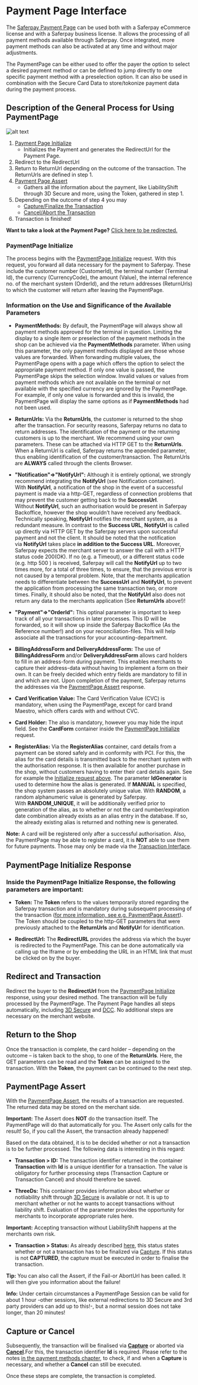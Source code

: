 # Payment Page Interface

The [Saferpay Payment Page](https://saferpay.github.io/jsonapi/#ChapterPaymentPage) can be used both with a Saferpay eCommerce license and with a Saferpay business license. It allows the processing of all payment methods available through Saferpay. Once integrated, more payment methods can also be activated at any time and without major adjustments.

The PaymentPage can be either used to offer the payer the option to select a desired payment method or can be defined to jump directly to one specific payment method with a preselection option. It can also be used in combination with the Secure Card Data to store/tokonize payment data during the payment process.


## Description of the General Process for Using PaymentPage

![alt text](https://raw.githubusercontent.com/saferpay/sndbx/master/images/PP_FlowChart.png "Payment Page Flow Chart")

1. [Payment Page Initialize](index.html#Payment_v1_PaymentPage_Initialize)
    * Initializes the Payment and generates the RedirectUrl for the Payment Page.
2. Redirect to the RedirectUrl
3. Return to ReturnUrl depending on the outcome of the transaction. The ReturnUrls are defined in step 1.
4. [Payment Page Assert](index.html#Payment_v1_PaymentPage_Assert)
    * Gathers all the information about the payment, like LiabilityShift through 3D Secure and more, using the Token, gathered in step 1.
5. Depending on the outcome of step 4 you may
    * [Capture/Finalize the Transaction](index.html#Payment_v1_Transaction_Capture)
    * [Cancel/Abort the Transaction](index.html#Payment_v1_Transaction_Cancel)
6. Transaction is finished!

<div class="info">
  <p><strong>Want to take a look at the Payment Page?</strong> <a target="_blank" href="http://shop.saferpay.eu/test.php">Click here to be redirected.</a></p>
</div>

### <a name="pp-initialize"></a> PaymentPage Initialize

The process begins with the [PaymentPage Initialize](https://saferpay.github.io/jsonapi/#Payment_v1_PaymentPage_Initialize) request. With this request, you forward all data necessary for the payment to Saferpay. These include the customer number (CustomerId), the terminal number (Terminal Id), the currency (CurrencyCode), the amount (Value), the internal reference no. of the merchant system (OrderId), and the return addresses (ReturnUrls) to which the customer will return after leaving the PaymentPage.


### Information on the Use and Significance of the Available Parameters

+ **PaymentMethods:** By default, the PaymentPage will always show all payment methods approved for the terminal in question. Limiting the display to a single item or preselection of the payment methods in the shop can be achieved via the **PaymentMethods** parameter. When using this parameter, the only payment methods displayed are those whose values are forwarded.  When forwarding multiple values, the PaymentPage opens with a page which offers the option to select the appropriate payment method. If only one value is passed, the PaymentPage skips the selection window. Invalid values or values from payment methods which are not available on the terminal or not available with the specified currency are ignored by the PaymentPage. For example, if only one value is forwarded and this is invalid, the PaymentPage will display the same options as if **PaymentMethods** had not been used.

+ **ReturnUrls:** Via the **ReturnUrls**, the customer is returned to the shop after the transaction. For security reasons, Saferpay returns no data to return addresses. The identification of the payment or the returning customers is up to the merchant. We recommend using your own parameters. These can be attached via HTTP GET to the **ReturnUrls**. When a ReturnUrl is called, Saferpay returns the appended parameter, thus enabling identification of the customer/transaction. The ReturnUrls are **ALWAYS** called through the clients Browser. 

+ **"Notification"=>"NotifyUrl":** Although it is entirely optional, we strongly recommend integrating the **NotifyUrl** (see Notification container). With **NotifyUrl**, a notification of the shop in the event of a successful payment is made via a http-GET, regardless of connection problems that may prevent the customer getting back to the **SuccessUrl**. Without **NotifyUrl**, such an authorisation would be present in Saferpay Backoffice, however the shop wouldn’t have received any feedback. Technically speaking, **NotifyUrl** notifies the merchant system, as a redundant measure. In contrast to the **Success URL**, **NotifyUrl** is called up directly via HTTP GET by the Saferpay servers upon successful payment and not the client. It should be noted that the notification via **NotifyUrl** takes place **in addition to the Success URL**. Moreover, Saferpay expects the merchant server to answer the call with a HTTP status code 200(OK). If no (e.g. a Timeout), or a different status code (e.g. http 500 ) is received, Saferpay will call the **NotifyUrl** up to two times more, for a total of three times, to ensure, that the previous error is not caused by a temporal problem. Note, that the merchants application needs to differentiate between the **SuccessUrl** and **NotifyUrl**, to prevent the application from processing the same transaction two, or more times. Finally, it should also be noted, that the **NotifyUrl** also does not return any data to the merchants application (See **ReturnUrls** above!)!

+ **"Payment"=>"OrderId":** This optinal parameter is important to keep track of all your transactions in later processes. This ID will be forwarded, so it will show up inside the Saferpay Backoffice (As the Reference number!) and on your reconciliation-files. This will help associate all the transactions for your accounting-department.

+ **BillingAddressForm and DeliveryAddressForm:** The use of **BillingAddressForm** and/or **DeliveryAddressForm** allows card holders to fill in an address-form during payment. This enables merchants to capture their address-data without having to implement a form on their own. It can be freely decided which entry fields are mandatory to fill in and which are not. Upon completion of the payment, Saferpay returns the addresses via the [PaymentPage Assert](https://saferpay.github.io/jsonapi/#Payment_v1_PaymentPage_Assert) response.

+ **Card Verification Value:** The Card Verification Value (CVC) is mandatory, when using the PaymentPage, except for card brand Maestro, which offers cards with and without CVC.

+ **Card Holder:** The also is mandatory, however you may hide the input field. See the **CardForm** container inside the [PaymentPage Initialize](https://saferpay.github.io/jsonapi/#Payment_v1_PaymentPage_Initialize) request.

+ **RegisterAlias:** Via the **RegisterAlias** container, card details from a payment can be stored safely and in conformity with PCI. For this, the alias for the card details is transmitted back to the merchant system with the authorisation response. It is then available for another purchase in the shop, without customers having to enter their card details again. See for example the [Initialize request above](https://saferpay.github.io/sndbx/Integration_trx.html#trx-ini). The parameter **IdGenerator** is used to determine how the alias is generated. If **MANUAL** is specified, the shop system passes an absolutely unique value. With **RANDOM**, a random alphanumeric value is generated by Saferpay. With **RANDOM_UNIQUE**, it will be additionally verified prior to generation of the alias, as to whether or not the card number/expiration date combination already exists as an alias entry in the database. If so, the already existing alias is returned and nothing new is generated. 

<div class="info">
  <p><strong>Note:</strong> A card will be registered only after a successful authorisation. Also, the PaymentPage may be able to register a card, it is <strong>NOT</strong> able to use them for future payments. Those may only be made via the <a href="https://saferpay.github.io/sndbx/Integration_trx.html">Transaction Interface</a>.</p>
</div>

## <a name="pp-initialize-response"></a>PaymentPage Initialize Response

### Inside the PaymentPage Initialize Response, the following parameters are important:

+ **Token:** The **Token** refers to the values temporarily stored regarding the Saferpay transaction and is mandatory during subsequent processing of the transaction ([for more information, see e.g. PaymentPage Assert](http://saferpay.github.io/jsonapi/index.html#Payment_v1_PaymentPage_Assert)). The Token should be coupled to the http-GET parameters that were previously attached to the **ReturnUrls** and **NotifyUr**l for identification. 

+ **RedirectUrl:** The **RedirectURL** provides the address via which the buyer is redirected to the PaymentPage. This can be done automatically via calling up the Iframe or by embedding the URL in an HTML link that must be clicked on by the buyer.

## <a name="pp-transaction"></a> Redirect and Transaction

Redirect the buyer to the **RedirectUrl** from the  [PaymentPage Initialize](https://saferpay.github.io/jsonapi/#Payment_v1_PaymentPage_Initialize) response, using your desired method.
The transaction will be fully processed by the PaymentPage. The Payment Page handles all steps automatically, including [3D Secure](https://saferpay.github.io/sndbx/index.html#3ds) and [DCC](https://saferpay.github.io/sndbx/index.html#dcc). No additional steps are necessary on the merchant website.

## <a name="pp-retshop"></a> Return to the Shop

Once the transaction is complete, the card holder – depending on the outcome – is taken back to the shop, to one of the **ReturnUrls**. Here, the GET parameters can be read and the **Token** can be assigned to the transaction. With the **Token**, the payment can be continued to the next step.

## <a name="pp-assert"></a> PaymentPage Assert

With the [PaymentPage Assert](https://saferpay.github.io/jsonapi/#Payment_v1_PaymentPage_Assert), the results of a transaction are requested. The returned data may be stored on the merchant side.

<div class="warning">
  <p><strong>Important:</strong> The Assert does <strong>NOT</strong> do the transaction itself. The PaymentPage will do that automatically for you. The Assert only calls for the result! So, if you call the Assert, the transaction already happened!</p>
</div>

Based on the data obtained, it is to be decided whether or not a transaction is to be further processed. The following data is interesting in this regard:

+ **Transaction > ID:** The transaction identifier returned in the container **Transaction** with **Id** is a unique identifier for a transaction. The value is obligatory for further processing steps (Transaction Capture or Transaction Cancel) and should therefore be saved.

+ **ThreeDs:** This container provides information about whether or notliability shift through [3D Secure](https://saferpay.github.io/sndbx/index.html#3ds) is available or not. It is up to merchant whether or not he wants to accept transactions without liability shift. Evaluation of the parameter provides the opportunity for merchants to incorporate appropriate rules here.

<div class="warning">
  <p><strong>Important:</strong> Accepting transaction without LiabilityShift happens at the merchants own risk.</p>
</div>

+ **Transaction > Status:** As already described [here](https://saferpay.github.io/sndbx/index.html#capture-batch), this status states whether or not a transaction has to be finalized via [Capture](https://saferpay.github.io/jsonapi/#Payment_v1_Transaction_Capture). If this status is not **CAPTURED**, the capture must be executed in order to finalise the transaction.

<div class="info">
  <p><strong>Tip:</strong> You can also call the Assert, if the Fail-or AbortUrl has been called. It will then give you information about the failure!</p>
</div>
<div class="info">
  <p><strong>Info:</strong> Under certain circumstances a PaymentPage Session can be valid for about 1 hour -other sessions, like external redirections to 3D Secure and 3rd party providers can add up to this!-, but a normal session does not take longer, than 20 minutes!</p>
</div>

## <a name="pp-captcancel"></a> Capture or Cancel

Subsequently, the transaction will be finalised via [**Capture**](https://saferpay.github.io/jsonapi/#Payment_v1_Transaction_Capture) or aborted via [**Cancel**](https://saferpay.github.io/jsonapi/#Payment_v1_Transaction_Cancel).For this, the transaction identifier **Id** is required. Please refer to the notes [in the payment methods chapter](index.html#pm-functions), to check, if and when a **Capture** is necessary, and whether a **Cancel** can still be executed.

Once these steps are complete, the transaction is completed.

<div style="display: none;">
## <a name="pp-demo"></a> Try it out!

<a href="https://saferpay.github.io/sndbx/pp_demo.html" class="demobtn">Click here for a live demo!</a>
</div>
